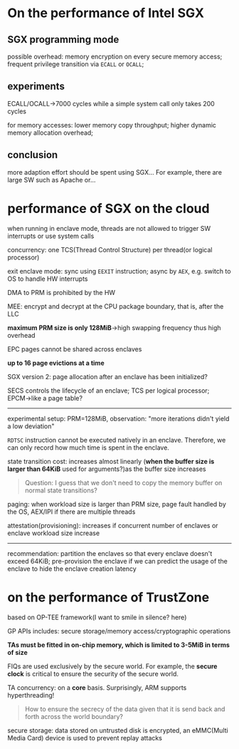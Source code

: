 # On the performance of Intel SGX

## SGX programming mode

possible overhead: memory encryption on every secure memory access; frequent privilege transition via `ECALL` or `OCALL`;

## experiments

ECALL/OCALL->7000 cycles while a simple system call only takes 200 cycles

for memory accesses: lower memory copy throughput; higher dynamic memory allocation overhead;

## conclusion

more adaption effort should be spent using SGX... For example, there are large SW such as Apache or...

# performance of SGX on the cloud

when running in enclave mode, threads are not allowed to trigger SW interrupts or use system calls

concurrency: one TCS(Thread Control Structure) per thread(or logical processor)

exit enclave mode: sync using `EEXIT` instruction; async by `AEX`, e.g. switch to OS to handle HW interrupts

DMA to PRM is prohibited by the HW

MEE: encrypt and decrypt at the CPU package boundary, that is, after the LLC

**maximum PRM size is only 128MiB**->high swapping frequency thus high overhead

EPC pages cannot be shared across enclaves

**up to 16 page evictions at a time**

SGX version 2: page allocation after an enclave has been initialized?

SECS controls the lifecycle of an enclave; TCS per logical processor; EPCM->like a page table?

---

experimental setup: PRM=128MiB, observation: "more iterations didn't yield a low deviation"

`RDTSC` instruction cannot be executed natively in an enclave. Therefore, we can only record how much time is spent in the enclave.

state transition cost:  increases almost linearly (**when the buffer size is larger than 64KiB** used for arguments?)as the buffer size increases

> Question: I guess that we don't need to copy the memory buffer on normal state transitions?

paging: when workload size is larger than PRM size, page fault handled by the OS, AEX/IPI if there are multiple threads

attestation(provisioning): increases if concurrent number of enclaves or enclave workload size increase

---

recommendation: partition the enclaves so that every enclave doesn't exceed 64KiB; pre-provision the enclave if we can predict the usage of the enclave to hide the enclave creation latency

# on the performance of TrustZone

based on OP-TEE framework(I want to smile in silence? here)

GP APIs includes: secure storage/memory access/cryptographic operations

**TAs must be fitted in on-chip memory, which is limited to 3-5MiB in terms of size**

FIQs are used exclusively by the secure world. For example, the **secure clock** is critical to ensure the security of the secure world.

TA concurrency: on a **core** basis. Surprisingly, ARM supports hyperthreading!

> How to ensure the secrecy of the data given that it is send back and forth across the world boundary?

secure storage: data stored on untrusted disk is encrypted, an eMMC(Multi Media Card) device is used to prevent replay attacks

